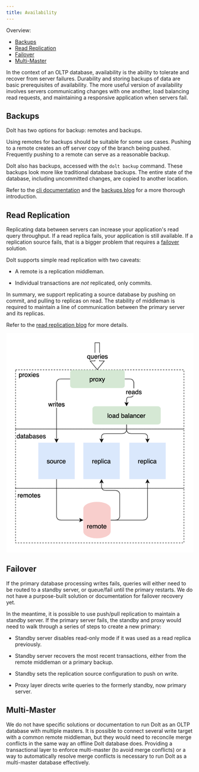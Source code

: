 ```yaml
---
title: Availability
---
```


Overview:

- [Backups](#backups)
- [Read Replication](#read-replication)
- [Failover](#failover)
- [Multi-Master](#multi-master)

In the context of an OLTP database, availability is the ability
to tolerate and recover from server failures. Durability and storing backups of
data are basic prerequisites of availability. The more useful version
of availability involves servers communicating changes with one another,
load balancing read requests, and maintaining a responsive application
when servers fail.

## Backups

Dolt has two options for backup: remotes and backups.

Using remotes for backups should be suitable for some use cases. Pushing
to a remote creates an off server copy of the branch being pushed.
Frequently pushing to a remote can serve as a reasonable backup.

Dolt also has backups, accessed with the `dolt backup` command. These backups
look more like traditional database backups. The entire state of the
database, including uncommitted changes, are copied to another location.

Refer to the [cli
documentation](https://docs.dolthub.com/interfaces/cli#dolt-backup) and
the [backups blog](https://www.dolthub.com/blog/2021-10-08-backups/) for
a more thorough introduction.

## Read Replication

Replicating data between servers can increase your application's read query
throughput. If a read replica fails, your application is
still available. If a replication source fails, that is a bigger
problem that requires a [failover](#failover) solution.

Dolt supports simple read replication with two caveats:

- A remote is a replication middleman.

- Individual transactions are _not_ replicated, only commits.

In summary, we support replicating a source database by pushing
on commit, and pulling to replicas on read. The stability of middleman is
required to maintain a line of communication between the primary server
and its replicas.

Refer to the [read replication
blog](https://www.dolthub.com/blog/2021-10-20-read-replication/) for more details.

![Read replication](../../.gitbook/assets/dolt-read-replication.png)

## Failover

If the primary database processing writes
fails, queries will either need to be routed to a standby server, or
queue/fail until the primary restarts. We do not have a purpose-built
solution or documentation for failover recovery yet.

In the meantime, it is possible to use push/pull replication to maintain
a standby server. If the primary server fails, the standby and proxy
would need to walk through a series of steps to create a new primary:

- Standby server disables read-only mode if it was used as a read
    replica previously.

- Standby server recovers the most recent transactions, either from the
    remote middleman or a primary backup.

- Standby sets the replication source configuration to push on write.

- Proxy layer directs write queries to the formerly standby, now primary
    server.

## Multi-Master

We do not have specific solutions or documentation to run Dolt as
an OLTP database with multiple masters. It is possible to connect several
write target with a common remote middleman, but they would need to reconcile
merge conflicts in the same way an offline Dolt database does. Providing
a transactional layer to enforce multi-master (to avoid merge conflicts)
or a way to automatically resolve merge conflicts is necessary to run
Dolt as a multi-master database effectively.
